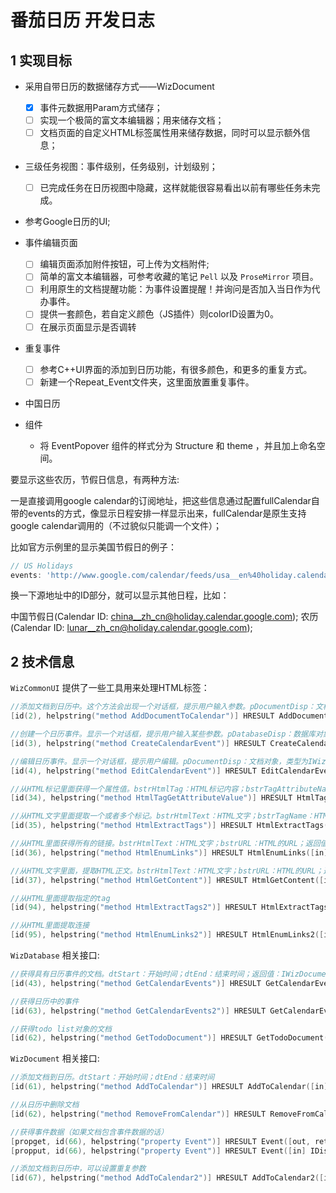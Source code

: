 # 番茄日历 开发日志

## 1 实现目标

* 采用自带日历的数据储存方式——WizDocument
  * [x] 事件元数据用Param方式储存；
  * [ ] 实现一个极简的富文本编辑器；用来储存文档；
  * [ ] 文档页面的自定义HTML标签属性用来储存数据，同时可以显示额外信息；

* 三级任务视图：事件级别，任务级别，计划级别；
  * [ ] 已完成任务在日历视图中隐藏，这样就能很容易看出以前有哪些任务未完成。

* 参考Google日历的UI;

* 事件编辑页面
  * [ ] 编辑页面添加附件按钮，可上传为文档附件;
  * [ ] 简单的富文本编辑器，可参考收藏的笔记 `Pell` 以及 `ProseMirror` 项目。
  * [ ] 利用原生的文档提醒功能：为事件设置提醒！并询问是否加入当日作为代办事件。
  * [ ] 提供一套颜色，若自定义颜色（JS插件）则colorID设置为0。
  * [ ] 在展示页面显示是否调转

* 重复事件
  * [ ] 参考C++UI界面的添加到日历功能，有很多颜色，和更多的重复方式。
  * [ ] 新建一个Repeat_Event文件夹，这里面放置重复事件。

* 中国日历

* 组件
  * 将 EventPopover 组件的样式分为 Structure 和 theme ，并且加上命名空间。

要显示这些农历，节假日信息，有两种方法:

一是直接调用google calendar的订阅地址，把这些信息通过配置fullCalendar自带的events的方式，像显示日程安排一样显示出来，fullCalendar是原生支持google calendar调用的（不过貌似只能调一个文件）；

比如官方示例里的显示美国节假日的例子：

```JavaScript
// US Holidays
events: 'http://www.google.com/calendar/feeds/usa__en%40holiday.calendar.google.com/public/basic'
```

换一下源地址中的ID部分，就可以显示其他日程，比如：

中国节假日(Calendar ID: china__zh_cn@holiday.calendar.google.com); 
农历(Calendar ID: lunar__zh_cn@holiday.calendar.google.com); 

## 2 技术信息

`WizCommonUI` 提供了一些工具用来处理HTML标签：

```C++
//添加文档到日历中。这个方法会出现一个对话框，提示用户输入参数。pDocumentDisp：文档对象，类型为IWizDocument；pbRet：用户是否点击了确定按钮
[id(2), helpstring("method AddDocumentToCalendar")] HRESULT AddDocumentToCalendar([in] IDispatch* pDocumentDisp, [out,retval] VARIANT_BOOL* pbRet);

//创建一个日历事件。显示一个对话框，提示用户输入某些参数。pDatabaseDisp：数据库对象；dtEvent：事件开始时间；ppDocumentDisp：成功创建事件后，自动生成的文档
[id(3), helpstring("method CreateCalendarEvent")] HRESULT CreateCalendarEvent([in] IDispatch* pDatabaseDisp, [in] DATE dtEvent, [out,retval] IDispatch** ppDocumentDisp);

//编辑日历事件。显示一个对话框，提示用户编辑。pDocumentDisp：文档对象，类型为IWizDocument；pbRet：用户是否点击了确定按钮
[id(4), helpstring("method EditCalendarEvent")] HRESULT EditCalendarEvent([in] IDispatch* pDocumentDisp, [out,retval] VARIANT_BOOL* pbRet);

//从HTML标记里面获得一个属性值。bstrHtmlTag：HTML标记内容；bstrTagAttributeName：属性名；返回值：属性值
[id(34), helpstring("method HtmlTagGetAttributeValue")] HRESULT HtmlTagGetAttributeValue([in] BSTR bstrHtmlTag, [in] BSTR bstrTagAttributeName, [out, retval] BSTR* pbstrAttributeValue);

//从HTML文字里面提取一个或者多个标记。bstrHtmlText：HTML文字；bstrTagName：HTML标记名；bstrTagAttributeName：HTML标记属性名；bstrTagAttributeValue：HTML标记属性值；返回值：所有符合条件的标记，类型为安全数组。如果在javascript里面使用，请参阅本文后面部分。
[id(35), helpstring("method HtmlExtractTags")] HRESULT HtmlExtractTags([in] BSTR bstrHtmlText, [in] BSTR bstrTagName, [in] BSTR bstrTagAttributeName, [in] BSTR bstrTagAttributeValue, [out, retval] VARIANT* pvTags);

//从HTML里面获得所有的链接。bstrHtmlText：HTML文字；bstrURL：HTML的URL；返回值：所有链接，类型为安全数组。如果在javascript里面使用，请参阅本文后面部分。
[id(36), helpstring("method HtmlEnumLinks")] HRESULT HtmlEnumLinks([in] BSTR bstrHtmlText, [in] BSTR bstrURL, [out, retval] VARIANT* pvLinks);

//从HTML文字里面，提取HTML正文。bstrHtmlText：HTML文字；bstrURL：HTML的URL；返回值：HTML正文
[id(37), helpstring("method HtmlGetContent")] HRESULT HtmlGetContent([in] BSTR bstrHtmlText, [in] BSTR bstrURL, [out, retval] BSTR* pbstrContent);

//从HTML里面提取指定的tag
[id(94), helpstring("method HtmlExtractTags2")] HRESULT HtmlExtractTags2([in] BSTR bstrHtmlText, [in] BSTR bstrTagName, [in] BSTR bstrTagAttributeName, [in] BSTR bstrTagAttributeValue, [out, retval] BSTR* pvTags);

//从HTML里面提取连接
[id(95), helpstring("method HtmlEnumLinks2")] HRESULT HtmlEnumLinks2([in] BSTR bstrHtmlText, [in] BSTR bstrURL, [out, retval] BSTR* pvLinks);

```

`WizDatabase` 相关接口:

```C++
//获得具有日历事件的文档。dtStart：开始时间；dtEnd：结束时间；返回值：IWizDocumentCollection
[id(43), helpstring("method GetCalendarEvents")] HRESULT GetCalendarEvents([in] DATE dtStart, [in] DATE dtEnd, [out,retval] IDispatch** ppDocumentCollectionDisp);

//获得日历中的事件
[id(63), helpstring("method GetCalendarEvents2")] HRESULT GetCalendarEvents2([in] DATE dtStart, [in] DATE dtEnd, [out,retval] IDispatch** ppEventCollectionDisp);

//获得todo list对象的文档
[id(62), helpstring("method GetTodoDocument")] HRESULT GetTodoDocument([in] DATE dtDate, [out,retval] IDispatch** ppDocumentDisp);

```

`WizDocument` 相关接口:

```C++
//添加文档到日历。dtStart：开始时间；dtEnd：结束时间
[id(61), helpstring("method AddToCalendar")] HRESULT AddToCalendar([in] DATE dtStart, [in] DATE dtEnd, [in] BSTR bstrExtInfo);

//从日历中删除文档
[id(62), helpstring("method RemoveFromCalendar")] HRESULT RemoveFromCalendar(void);

//获得事件数据（如果文档包含事件数据的话）
[propget, id(66), helpstring("property Event")] HRESULT Event([out, retval] IDispatch** pVal);
[propput, id(66), helpstring("property Event")] HRESULT Event([in] IDispatch* newVal);

//添加文档到日历中，可以设置重复参数
[id(67), helpstring("method AddToCalendar2")] HRESULT AddToCalendar2([in] DATE dtStart, [in] DATE dtEnd, [in] BSTR bstrRecurrence, [in] BSTR bstrEndRecurrence, [in] BSTR bstrExtInfo);
```